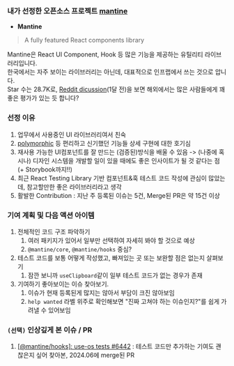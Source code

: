 ### 내가 선정한 오픈소스 프로젝트 [mantine](https://github.com/mantinedev/mantine)

- **Mantine**

> A fully featured React components library

Mantine은 React UI Component, Hook 등 많은 기능을 제공하는 유틸리티 라이브러리입니다.  
한국에서는 자주 보이는 라이브러리는 아닌데, 대표적으로 인프랩에서 쓰는 것으로 압니다.  
Star 수는 28.7K로, [Reddit dicussion](https://www.reddit.com/r/reactjs/comments/1k1gerj/in_2025_whats_the_goto_reactjs_ui_library/)(1달 전)을 보면 해외에서는 많은 사람들에게 꽤 좋은 평가가 있는 듯 합니다?  

### 선정 이유

1. 업무에서 사용중인 UI 라이브러리여서 친숙
2. [polymorphic](https://mantine.dev/guides/polymorphic/) 등 편리하고 신기했던 기능들 상세 구현에 대한 호기심
3. 재사용 가능한 UI컴포넌트를 잘 만드는 (검증된)방식을 배울 수 있음 -> (나중에 혹시나) 디자인 시스템을 개발할 일이 있을 때에도 좋은 인사이트가 될 것 같다는 점 (+ Storybook까지!!)
4. 최근 React Testing Library 기반 컴포넌트&훅 테스트 코드 작성에 관심이 많았는데, 참고할만한 좋은 라이브러리라고 생각
5. 활발한 Contribution : 지난 주 등록된 이슈는 5건, Merge된 PR은 약 15건 이상

### 기여 계획 및 다음 액션 아이템

1. 전체적인 코드 구조 파악하기
   1. 여러 패키지가 있어서 일부만 선택하여 자세히 봐야 할 것으로 예상
   2. `@mantine/core`, `@mantine/hooks` 중심?
2. 테스트 코드를 보통 어떻게 작성했고, 빠져있는 곳 또는 보완할 점은 없는지 살펴보기
   1. 잠깐 보니까 `useClipboard`같이 일부 테스트 코드가 없는 경우가 존재
3. 기여하기 좋아보이는 이슈 찾아보기.
   1. 이슈가 현재 등록된게 많지는 않아서 부담이 크진 않아보임
   2. `help wanted` 라벨 위주로 확인해보면 "진짜 고쳐야 하는 이슈인지?"를 쉽게 가려낼 수 있어보임

### `(선택)` 인상깊게 본 이슈 / PR

1. [[@mantine/hooks]: use-os tests #6442](https://github.com/mantinedev/mantine/pull/6442) : 테스트 코드만 추가하는 기여도 괜찮은지 싶어 찾아본, 2024.06에 merge된 PR
